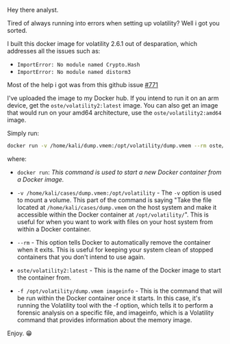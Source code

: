 Hey there analyst.

Tired of always running into errors when setting up volatility? Well i got you sorted.

I built this docker image for volatility 2.6.1 out of desparation, which addresses all the issues such as:

- `ImportError: No module named Crypto.Hash`
- `ImportError: No module named distorm3`

Most of the help i got was from this github issue [#771](https://github.com/volatilityfoundation/volatility/issues/771)

I've uploaded the image to my Docker hub. If you intend to run it on an arm device, get the `oste/volatility2:latest` image. You can also get an image that would run on your amd64 architecture, use the `oste/volatility2:amd64` image.

Simply run:

```bash
docker run -v /home/kali/dump.vmem:/opt/volatility/dump.vmem --rm oste/volatility2:latest -f /opt/volatility/dump.vmem imageinfo
```

where:

- `docker run`: _This command is used to start a new Docker container from a Docker image._

- `-v /home/kali/cases/dump.vmem:/opt/volatility` - The `-v` option is used to mount a volume. This part of the command is saying "Take the file located at `/home/kali/cases/dump.vmem` on the host system and make it accessible within the Docker container at `/opt/volatility/`". This is useful for when you want to work with files on your host system from within a Docker container.

- `--rm` - This option tells Docker to automatically remove the container when it exits. This is useful for keeping your system clean of stopped containers that you don't intend to use again.

- `oste/volatility2:latest` - This is the name of the Docker image to start the container from. 
  
- `-f /opt/volatility/dump.vmem imageinfo` - This is the command that will be run within the Docker container once it starts. In this case, it's running the Volatility tool with the -f option, which tells it to perform a forensic analysis on a specific file, and imageinfo, which is a Volatility command that provides information about the memory image.

Enjoy. 😁